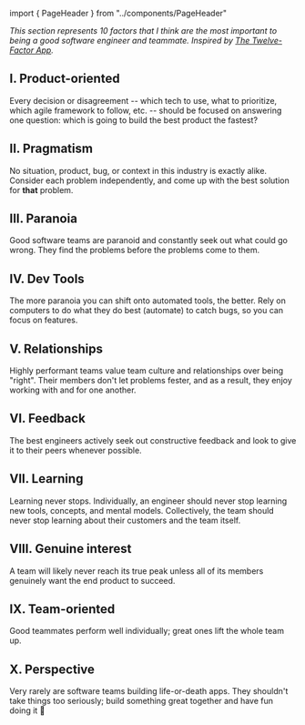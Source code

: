 import { PageHeader } from "../components/PageHeader"

<PageHeader title="The Ten-Factor Engineer"><p><em>This section represents 10 factors that I think are the most important to being a good software engineer and teammate. Inspired by <a href="//12factor.net">The Twelve-Factor App</a>.</em></p></PageHeader>

## I. Product-oriented

Every decision or disagreement -- which tech to use, what to prioritize, which agile framework to follow, etc. -- should be focused on answering one question: which is going to build the best product the fastest?

## II. Pragmatism

No situation, product, bug, or context in this industry is exactly alike. Consider each problem independently, and come up with the best solution for **that** problem.

## III. Paranoia

Good software teams are paranoid and constantly seek out what could go wrong. They find the problems before the problems come to them.

## IV. Dev Tools

The more paranoia you can shift onto automated tools, the better. Rely on computers to do what they do best (automate) to catch bugs, so you can focus on features.

## V. Relationships

Highly performant teams value team culture and relationships over being "right". Their members don't let problems fester, and as a result, they enjoy working with and for one another.

## VI. Feedback

The best engineers actively seek out constructive feedback and look to give it to their peers whenever possible.

## VII. Learning

Learning never stops. Individually, an engineer should never stop learning new tools, concepts, and mental models. Collectively, the team should never stop learning about their customers and the team itself.

## VIII. Genuine interest

A team will likely never reach its true peak unless all of its members genuinely want the end product to succeed.

## IX. Team-oriented

Good teammates perform well individually; great ones lift the whole team up.

## X. Perspective

Very rarely are software teams building life-or-death apps. They shouldn't take things too seriously; build something great together and have fun doing it 🙂
